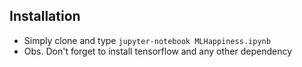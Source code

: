 ## Installation

 - Simply clone and type `jupyter-notebook MLHappiness.ipynb`
 - Obs. Don't forget to install tensorflow and any other dependency